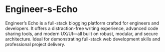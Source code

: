# Engineer-s-Echo
Engineer’s Echo is a full-stack blogging platform crafted for engineers and developers. It offers a distraction-free writing experience, advanced code sharing tools, and modern UX/UI—all built on robust, modular, and secure architecture. Ideal for demonstrating full-stack web development skills and professional project delivery.
